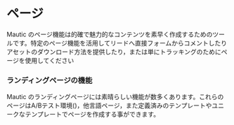 # ページ
Mautic のページ機能は的確で魅力的なコンテンツを素早く作成するためのツールです。特定のページ機能を活用してリードへ直接フォームからコメントしたりアセットのダウンロード方法を提供したり，または単にトラッキングのためにページを使用してください

### ランディングページの機能

Mautic のランディングページには素晴らしい機能が数多くあります。これらのページはA/Bテスト環境()，他言語ページ，また定義済みのテンプレートやユニークなテンプレートでページを作成する事ができます。
